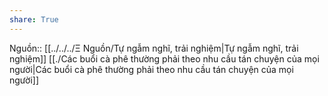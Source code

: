 ```yaml
---
share: True
---
```

Nguồn:: [[../../../Ξ Nguồn/Tự ngẫm nghĩ, trải nghiệm|Tự ngẫm nghĩ, trải nghiệm]]
[[./Các buổi cà phê thường phải theo nhu cầu tán chuyện của mọi người|Các buổi cà phê thường phải theo nhu cầu tán chuyện của mọi người]] 